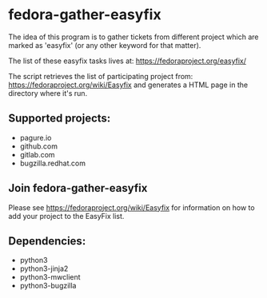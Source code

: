 # fedora-gather-easyfix


The idea of this program is to gather tickets from different project
which are marked as 'easyfix' (or any other keyword for that matter).

The list of these easyfix tasks lives at: https://fedoraproject.org/easyfix/

The script retrieves the list of participating project from:
https://fedoraproject.org/wiki/Easyfix and generates a HTML page in the
directory where it's run.

## Supported projects:

- pagure.io
- github.com
- gitlab.com
- bugzilla.redhat.com

## Join fedora-gather-easyfix

Please see https://fedoraproject.org/wiki/Easyfix for information on how to add
your project to the EasyFix list.

## Dependencies:

 - python3
 - python3-jinja2
 - python3-mwclient
 - python3-bugzilla
